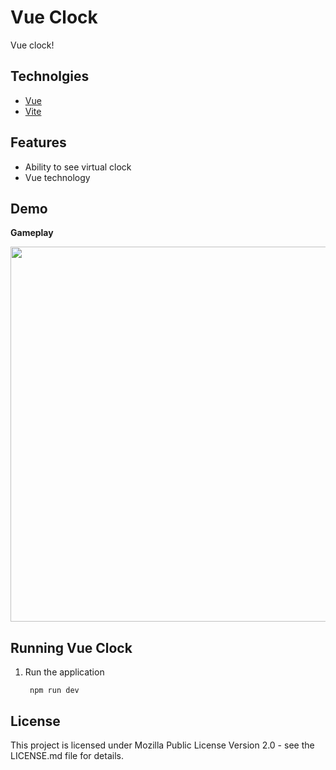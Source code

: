 # Vue Clock

<!-- <div style="text-align: center;">

![Bongo Cat](./client/assets/bongocatkeyboard.png "Keebuilds Logo")

</div> -->

Vue clock!


## Technolgies

* [Vue](https://vuejs.org)
* [Vite](https://vitejs.dev)

## Features

- Ability to see virtual clock
- Vue technology

## Demo

**Gameplay**

<p align="center">
  <img src="src/assets/demo.gif" width="600px" margin="auto"/>
</p>

## Running Vue Clock

                

1. Run the application

        npm run dev



## License

This project is licensed under Mozilla Public License Version 2.0 - see the LICENSE.md file for details.
